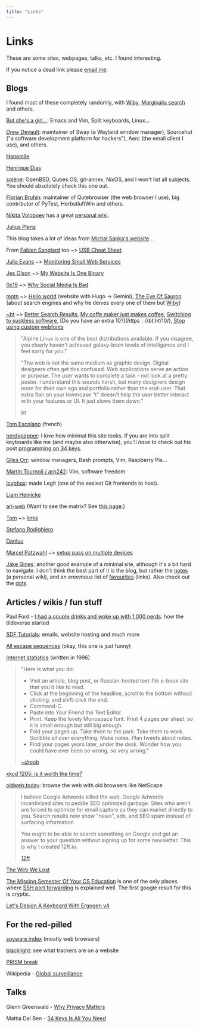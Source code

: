 ```yaml
---
title: "Links"
---
```


# Links

These are some sites, webpages, talks, etc. I found interesting.

If you notice a dead link please [email me](/).

## Blogs

I found most of these completely randomly, with [Wiby](https://wiby.me), [Marginalia search](https://marginalia.nu) and others.

[But she's a girl...](https://www.rousette.org.uk/): Emacs and Vim, Split keyboards, Linux...

[Drew Devault](https://drewdevault.com): maintainer of Sway (a Wayland window manager), Sourcehut ("a software development platform for hackers"), Aerc (the email client I use), and others.

[Hanemile](https://emile.space/)

[Henrique Dias](https://hacdias.com/)

[solène](https://dataswamp.org/~solene/): OpenBSD, Qubes OS, git-annex, NixOS, and I won't list all subjects. You should absolutely check this one out.

[Florian Bruhin](https://bruhin.software): maintainer of Qutebrowser (the web browser I use), big contributor of PyTest, HerbstluftWm and others.

[Nikita Voloboev](https://nikiv.dev/) has a great [personal wiki](https://wiki.nikiv.dev/).

[Julius Plenz](https://blog.plenz.com/)

This blog takes a lot of ideas from [Michał Sapka's website](https://michal.sapka.me/)...

From [Fabien Sanglard](https://fabiensanglard.net/) too ~> [USB Cheat Sheet](https://fabiensanglard.net/usbcheat/index.html)

[Julia Evans](https://jvns.ca/) ~> [Monitoring Small Web Services](https://jvns.ca/blog/2022/07/09/monitoring-small-web-services/)

[Jes Olson](https://j3s.sh/) ~> [My Website Is One Binary](https://j3s.sh/thought/my-website-is-one-binary.html)

[0x19](https://0x19.org/index.php) ~> [Why Social Media Is Bad](https://0x19.org/posts/2021-11-25.php)

[mntn](https://mntn.xyz) ~> [Hello world](https://mntn.xyz/posts/2021-08-22-hello-world/) (website with Hugo -> Gemini), [The Eye Of Sauron](https://mntn.xyz/posts/2021-09-12-the-eye-of-sauron/) (about search engines and why he denies every one of them but [Wiby](https://wiby.me))

[~bt](https://bt.ht/) ~> [Better Search Results](https://search.bt.ht/), [My coffe maker just makes coffee](https://bt.ht/one-thing/), [Switching to suckless software](https://bt.ht/suckless/), [Do you have an extra $10?](https://bt.ht/$10/), [Stop using custom webfonts](https://bt.ht/webfonts/)

> "Alpine Linux is one of the best distributions available. If you disagree, you clearly haven't achieved galaxy-brain levels of intelligence and I feel sorry for you."
>
> "The web is not the same medium as graphic design. Digital designers often get this confused. Web applications serve an action or purpose. The user wants to complete a task - not look at a pretty poster. I understand this sounds harsh, but many designers design more for their own ego and portfolio rather than the end-user. That extra flair on your lowercase "t" doesn't help the user better interact with your features or UI. It just slows them down."
> 
> <cite>bt</cite>

[Tom Escolano](http://tomescolano.fr/blog/) (french)

[nerdypepper](https://peppe.rs): I love how minimal this site looks. If you are into split keyboards like me (and maybe also otherwise), you'll *have* to check out his post [programming on 34 keys](https://peppe.rs/posts/programming_on_34_keys/).

[Giles Orr](https://www.gilesorr.com/): window managers, Bash prompts, Vim, Raspberry Pis...

[Martin Tournoij / arp242](https://www.arp242.net/): Vim, software freedom

[Icyphox](https://icyphox.sh): made Legit (one of the easiest Git frontends to host).

[Liam Heinicke](https://heinicke.xyz/)

[ari-web](https://blog.ari-web.xyz/) (Want to see the matrix? See [this page](https://ari-web.xyz/page/novpn#!).)

[Tom](https://tfaz.xyz/) ~> [links](https://tfaz.xyz/links/)

[Stefano Rodighiero](https://stefanorodighiero.net/)

[Danluu](http://danluu.com/)

[Marcel Patzwahl](https://snow-dev.com/) ~> [setup pass on multiple devices](https://snow-dev.com/posts/setup-pass-on-multiple-devices.html)

[Jake Gines](https://jakegines.in): another good example of a minimal site, although it's a bit hard to navigate. I don't think the best part of it is the blog, but rather the [notes](https://jakegines.in/notes) (a personal wiki), and an *enormous* list of [favourites](https://jakegines.in/favorites) (links). Also check out the [dots](https://github.com/JakeGinesin/dotfiles).

## Articles / wikis / fun stuff

Paul Ford - [I had a couple drinks and woke up with 1,000 nerds](https://medium.com/message/tilde-club-i-had-a-couple-drinks-and-woke-up-with-1-000-nerds-a8904f0a2ebf): how the tildeverse started

[SDF Tutorials](https://sdf.org/?tutorials): emails, website hosting and much more

[All escape sequences](https://raw.githubusercontent.com/doy/runes/master/doc/all-escapes.txt) (okay, this one is just funny)

[Internet statistics](https://www.mit.edu/~mkgray/net/) (written in 1996)

> "Here is what you do:
> - Visit an article, blog post, or Russian-hosted text-file e-book site that you'd like to read.
> - Click at the beginning of the headline, scroll to the bottom without clicking, and shift-click the end.
> - Command-C.
> - Paste into Your Friend the Text Editor.
> - Print. Keep the lovely Monospace font. Print 4 pages per sheet, so it is small enough but still big enough.
> - Fold your pages up. Take them to the park. Take them to work. Scribble all over everything. Make notes. Plan tweets about notes.
> - Find your pages years later, under the desk. Wonder how you could have ever been so wrong, so very wrong."
>
> <cite>[~droob](https://tilde.club/~droob/)</cite>

[xkcd 1205: is it worth the time?](https://xkcd.com/1205/)

[oldweb.today](https://oldweb.today/?browser=ns3-mac#https://tarneo.fr): browse the web with old browsers like NetScape

> I believe Google Adwords killed the web. Google Adwords incentivized sites to peddle SEO optimized garbage. Sites who aren't are forced to optimize for email capture so they can market directly to you. Search results now show "news", ads, and SEO spam instead of surfacing information.
>
> You ought to be able to search something on Google and get an answer to your question without signing up for some newsletter. This is why I created 12ft.io.
>
> <cite>[12ft](https://12ft.io)</cite>

[The Web We Lost](https://www.anildash.com/2012/12/13/the_web_we_lost/)

[The Missing Semester Of Your CS Education](https://missing.csail.mit.edu/) is one of the only places where [SSH port forwarding](https://missing.csail.mit.edu/2020/command-line/#port-forwarding) is explained well. The first google result for this is cryptic.

[Let's Design A Keyboard With Ergogen v4](https://flatfootfox.com/ergogen-introduction/)

## For the red-pilled

[spyware index](https://spyware.neocities.org/) (mostly web browsers)

[blacklight](https://themarkup.org/blacklight): see what trackers are on a website

[PRISM break](https://prism-break.org/en/)

Wikipedia - [Global surveillance](https://en.wikipedia.org/wiki/Global_surveillance)

## Talks

Glenn Greenwald - [Why Privacy Matters](https://iv.renn.es/watch?v=pcSlowAhvUk)

Mattia Dal Ben - [34 Keys Is All You Need](https://iv.renn.es/watch?v=unMXQTSQEak)


